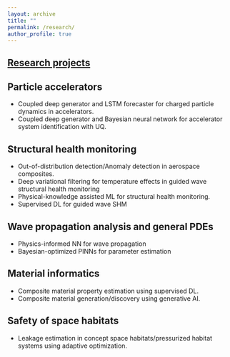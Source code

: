 ```yaml
---
layout: archive
title: ""
permalink: /research/
author_profile: true
---
```


## <u>Research projects</u>
## Particle accelerators
* Coupled deep generator and LSTM forecaster for charged particle dynamics in accelerators.
* Coupled deep generator and Bayesian neural network for accelerator system identification with UQ.
  
## Structural health monitoring
* Out-of-distribution detection/Anomaly detection in aerospace composites.
* Deep variational filtering for temperature effects in guided wave structural health monitoring
* Physical-knowledge assisted ML for structural health monitoring.
* Supervised DL for guided wave SHM

## Wave propagation analysis and general PDEs
* Physics-informed NN for wave propagation
* Bayesian-optimized PINNs for parameter estimation

## Material informatics
* Composite material property estimation using supervised DL.
* Composite material generation/discovery using generative AI.

## Safety of space habitats
* Leakage estimation in concept space habitats/pressurized habitat systems using adaptive optimization.
